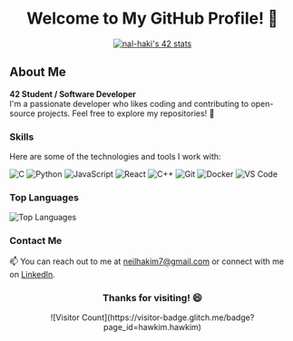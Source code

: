 <div align="center">
  <h1>Welcome to My GitHub Profile! 👋</h1>
</div>

<div align="center">
  <a href="https://github.com/oakoudad/badge42">
    <img src="https://badge.mediaplus.ma/binary/nal-haki" alt="nal-haki's 42 stats" />
  </a>
</div>

## About Me
**42 Student  / Software Developer**  
I'm a passionate developer who likes coding and contributing to open-source projects. Feel free to explore my repositories! 🚀

### Skills
Here are some of the technologies and tools I work with:

![C](https://img.shields.io/badge/C-00599C?style=for-the-badge&logo=c&logoColor=white)
![Python](https://img.shields.io/badge/Python-3776AB?style=for-the-badge&logo=python&logoColor=white)
![JavaScript](https://img.shields.io/badge/JavaScript-F7DF1E?style=for-the-badge&logo=javascript&logoColor=black)
![React](https://img.shields.io/badge/React-61DAFB?style=for-the-badge&logo=react&logoColor=black)
![C++](https://img.shields.io/badge/C%2B%2B-00599C?style=for-the-badge&logo=c%2B%2B&logoColor=white)
![Git](https://img.shields.io/badge/Git-F05032?style=for-the-badge&logo=git&logoColor=white)
![Docker](https://img.shields.io/badge/Docker-2496ED?style=for-the-badge&logo=docker&logoColor=white)
![VS Code](https://img.shields.io/badge/VS_Code-007ACC?style=for-the-badge&logo=visual-studio-code&logoColor=white)

### Top Languages
![Top Languages](https://github-readme-stats.vercel.app/api/top-langs/?username=hawkim&layout=compact&theme=radical)

### Contact Me
📫 You can reach out to me at [neilhakim7@gmail.com](mailto:neilhakim7@gmail.com) or connect with me on [LinkedIn](https://www.linkedin.com/in/neil-al-hakim-39931a219/).

<div align="center">
  <h3>Thanks for visiting! 😄</h3>
  ![Visitor Count](https://visitor-badge.glitch.me/badge?page_id=hawkim.hawkim)
</div>
